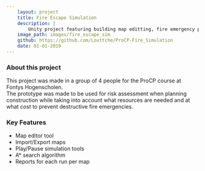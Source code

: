 ```yaml
---
    layout: project
    title: Fire Escape Simulation
    description: |
        Unity project featuring building map editting, fire emergency planning, simulation controls, and risk assessment reports
    image_path: images/fire_escape_sim
    github: https://github.com/Louttche/ProCP-Fire_Simulation
    date: 01-01-2019
---
```


### About this project
This project was made in a group of 4 people for the ProCP course at Fontys Hogenscholen. <br>
The prototype was made to be used for risk assessment when planning construction while taking
into account what resources are needed and at what cost to prevent destructive fire emergencies.

### Key Features
- Map editor tool
- Import/Export maps
- Play/Pause simulation tools
- A* search algorithm
- Reports for each run per map